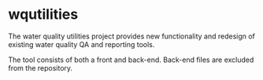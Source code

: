 # wqutilities
The water quality utilities project provides new functionality and redesign of existing water quality QA and reporting tools.

The tool consists of both a front and back-end. Back-end files are excluded from the repository.
